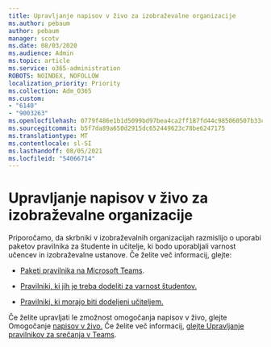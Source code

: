 ```yaml
---
title: Upravljanje napisov v živo za izobraževalne organizacije
ms.author: pebaum
author: pebaum
manager: scotv
ms.date: 08/03/2020
ms.audience: Admin
ms.topic: article
ms.service: o365-administration
ROBOTS: NOINDEX, NOFOLLOW
localization_priority: Priority
ms.collection: Adm_O365
ms.custom:
- "6140"
- "9003263"
ms.openlocfilehash: 0779f486e1b1d5099bd97bea4ca2ff187fd44c985060507b33cb00a1c6c1d4c2
ms.sourcegitcommit: b5f7da89a650d2915dc652449623c78be6247175
ms.translationtype: MT
ms.contentlocale: sl-SI
ms.lasthandoff: 08/05/2021
ms.locfileid: "54066714"
---
```

# <a name="managing-live-captions-for-education-organizations"></a>Upravljanje napisov v živo za izobraževalne organizacije

Priporočamo, da skrbniki v izobraževalnih organizacijah razmislijo o uporabi paketov pravilnika za študente in učitelje, ki bodo uporabljali varnost učencev in izobraževalne ustanove. Če želite več informacij, glejte:  

- [Paketi pravilnika na Microsoft Teams](https://docs.microsoft.com/microsoftteams/policy-packages-edu#policy-packages-in-microsoft-teams).  
    
- [Pravilniki, ki jih je treba dodeliti za varnost študentov.](https://docs.microsoft.com/microsoftteams/policy-packages-edu#policies-that-should-be-assigned-for-student-safety)

- [Pravilniki, ki morajo biti dodeljeni učiteljem.](https://docs.microsoft.com/microsoftteams/policy-packages-edu#policies-that-should-be-assigned-for-educators)

Če želite upravljati le zmožnost omogočanja napisov v živo, glejte Omogočanje [napisov v živo.](https://docs.microsoft.com/microsoftteams/meeting-policies-in-teams#enable-live-captions) Če želite več informacij, [glejte Upravljanje pravilnikov za srečanja v Teams](https://docs.microsoft.com/microsoftteams/meeting-policies-in-teams).